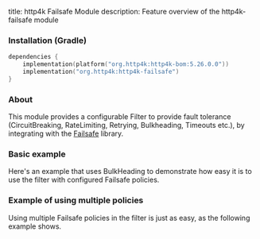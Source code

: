 title: http4k Failsafe Module
description: Feature overview of the http4k-failsafe module

### Installation (Gradle)

```kotlin
dependencies {
    implementation(platform("org.http4k:http4k-bom:5.26.0.0"))
    implementation("org.http4k:http4k-failsafe")
}
```

### About

This module provides a configurable Filter to provide fault tolerance (CircuitBreaking, RateLimiting, Retrying, Bulkheading, Timeouts etc.),
by integrating with the [Failsafe](https://failsafe.dev/) library.

### Basic example [<img class="octocat"/>](https://github.com/http4k/http4k/blob/master/src/docs/guide/reference/failsafe/example_bulkheading.kt)

Here's an example that uses BulkHeading to demonstrate how easy it is to use the filter with configured Failsafe policies.

<script src="https://gist-it.appspot.com/https://github.com/http4k/http4k/blob/master/src/docs/guide/reference/failsafe/example_bulkheading.kt"></script>

### Example of using multiple policies [<img class="octocat"/>](https://github.com/http4k/http4k/blob/master/src/docs/guide/reference/failsafe/example_multiple_policies.kt)

Using multiple Failsafe policies in the filter is just as easy, as the following example shows.

<script src="https://gist-it.appspot.com/https://github.com/http4k/http4k/blob/master/src/docs/guide/reference/failsafe/example_multiple_policies.kt"></script>

